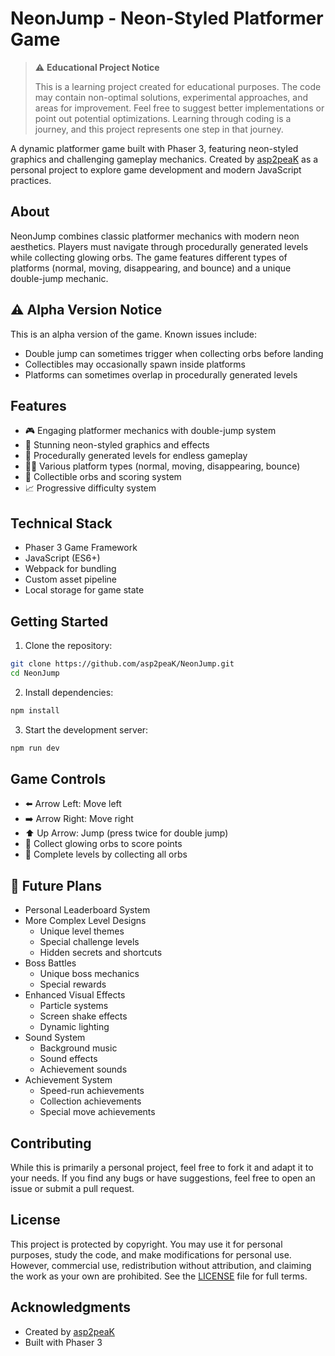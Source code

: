 # NeonJump - Neon-Styled Platformer Game

> ⚠️ **Educational Project Notice**
> 
> This is a learning project created for educational purposes. The code may contain non-optimal solutions,
> experimental approaches, and areas for improvement. Feel free to suggest better implementations or
> point out potential optimizations. Learning through coding is a journey, and this project represents
> one step in that journey.

A dynamic platformer game built with Phaser 3, featuring neon-styled graphics and challenging gameplay mechanics. Created by [asp2peaK](https://github.com/asp2peaK) as a personal project to explore game development and modern JavaScript practices.

## About

NeonJump combines classic platformer mechanics with modern neon aesthetics. Players must navigate through procedurally generated levels while collecting glowing orbs. The game features different types of platforms (normal, moving, disappearing, and bounce) and a unique double-jump mechanic.

## ⚠️ Alpha Version Notice

This is an alpha version of the game. Known issues include:
- Double jump can sometimes trigger when collecting orbs before landing
- Collectibles may occasionally spawn inside platforms
- Platforms can sometimes overlap in procedurally generated levels

## Features

- 🎮 Engaging platformer mechanics with double-jump system
- 🌈 Stunning neon-styled graphics and effects
- 🎲 Procedurally generated levels for endless gameplay
- 🏃‍♂️ Various platform types (normal, moving, disappearing, bounce)
- 💎 Collectible orbs and scoring system
- 📈 Progressive difficulty system

## Technical Stack

- Phaser 3 Game Framework
- JavaScript (ES6+)
- Webpack for bundling
- Custom asset pipeline
- Local storage for game state

## Getting Started

1. Clone the repository:
```bash
git clone https://github.com/asp2peaK/NeonJump.git
cd NeonJump
```

2. Install dependencies:
```bash
npm install
```

3. Start the development server:
```bash
npm run dev
```

## Game Controls

- ⬅️ Arrow Left: Move left
- ➡️ Arrow Right: Move right
- ⬆️ Up Arrow: Jump (press twice for double jump)
- 💎 Collect glowing orbs to score points
- 🏁 Complete levels by collecting all orbs

## 🚀 Future Plans

- Personal Leaderboard System
- More Complex Level Designs
  - Unique level themes
  - Special challenge levels
  - Hidden secrets and shortcuts
- Boss Battles
  - Unique boss mechanics
  - Special rewards
- Enhanced Visual Effects
  - Particle systems
  - Screen shake effects
  - Dynamic lighting
- Sound System
  - Background music
  - Sound effects
  - Achievement sounds
- Achievement System
  - Speed-run achievements
  - Collection achievements
  - Special move achievements

## Contributing

While this is primarily a personal project, feel free to fork it and adapt it to your needs. If you find any bugs or have suggestions, feel free to open an issue or submit a pull request.

## License

This project is protected by copyright. You may use it for personal purposes, study the code, and make modifications for personal use. However, commercial use, redistribution without attribution, and claiming the work as your own are prohibited. See the [LICENSE](LICENSE) file for full terms.

## Acknowledgments

- Created by [asp2peaK](https://github.com/asp2peaK)
- Built with Phaser 3
